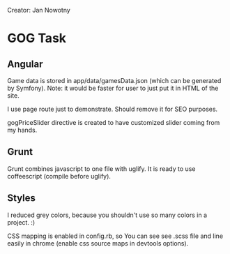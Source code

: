 Creator: Jan Nowotny

<h1>GOG Task</h1>


<h2>Angular</h2>

Game data is stored in app/data/gamesData.json (which can be generated by Symfony).
Note: it would be faster for user to just put it in HTML of the site.

I use page route just to demonstrate. Should remove it for SEO purposes.

gogPriceSlider directive is created to have customized slider coming from my hands.


<h2>Grunt</h2>

Grunt combines javascript to one file with uglify.
It is ready to use coffeescript (compile before uglify).


<h2>Styles</h2>

I reduced grey colors, because you shouldn't use so many colors in a project. :)

CSS mapping is enabled in config.rb, so You can see see .scss file and line easily in chrome (enable css source maps in devtools options).